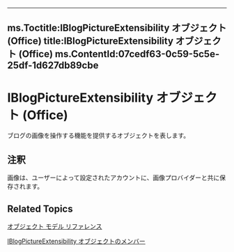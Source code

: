 

---
ms.Toctitle:IBlogPictureExtensibility オブジェクト (Office)
title:IBlogPictureExtensibility オブジェクト (Office)
ms.ContentId:07cedf63-0c59-5c5e-25df-1d627db89cbe
---
# IBlogPictureExtensibility オブジェクト (Office)




ブログの画像を操作する機能を提供するオブジェクトを表します。

## 注釈
画像は、ユーザーによって設定されたアカウントに、画像プロバイダーと共に保存されます。



## Related Topics

[オブジェクト モデル リファレンス](499c789a-aba2-0fad-649a-0ea964cd3b5e.md)

[IBlogPictureExtensibility オブジェクトのメンバー](29f8fdcc-669f-95db-3cc9-bfdd26fb9a7d.md)





